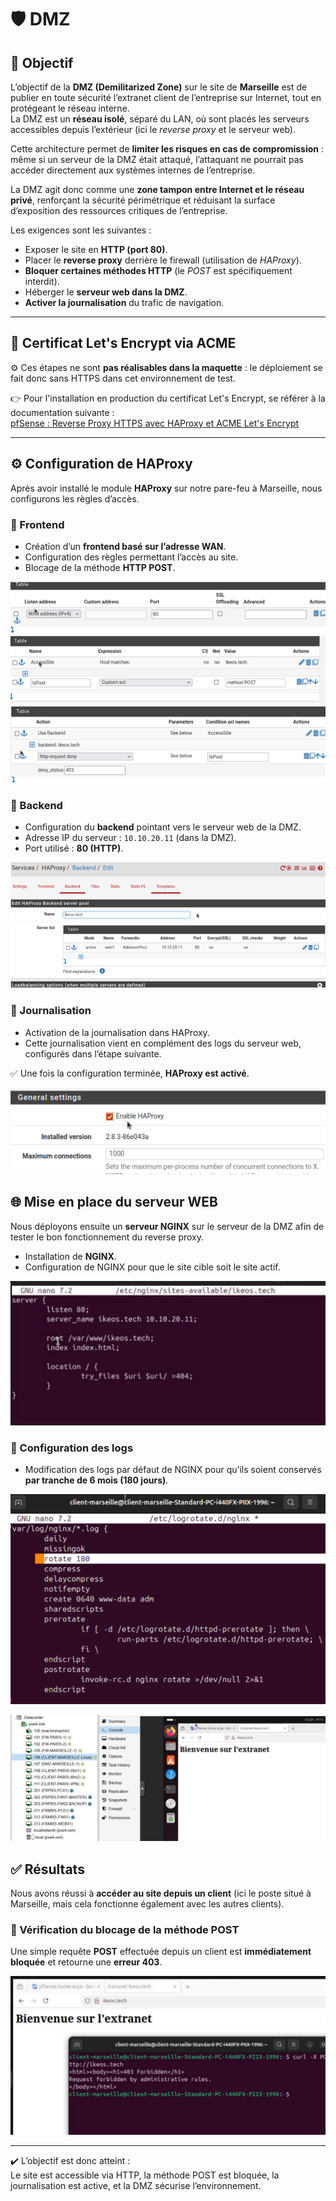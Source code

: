 # 🛡️ DMZ

## 🎯 Objectif

L’objectif de la **DMZ (Demilitarized Zone)** sur le site de **Marseille** est de publier en toute sécurité l’extranet client de l’entreprise sur Internet, tout en protégeant le réseau interne.  
La DMZ est un **réseau isolé**, séparé du LAN, où sont placés les serveurs accessibles depuis l’extérieur (ici le *reverse proxy* et le serveur web).

Cette architecture permet de **limiter les risques en cas de compromission** : même si un serveur de la DMZ était attaqué, l’attaquant ne pourrait pas accéder directement aux systèmes internes de l’entreprise.

La DMZ agit donc comme une **zone tampon entre Internet et le réseau privé**, renforçant la sécurité périmétrique et réduisant la surface d’exposition des ressources critiques de l’entreprise.

Les exigences sont les suivantes :
- Exposer le site en **HTTP (port 80)**.
- Placer le **reverse proxy** derrière le firewall (utilisation de *HAProxy*).
- **Bloquer certaines méthodes HTTP** (le *POST* est spécifiquement interdit).
- Héberger le **serveur web dans la DMZ**.
- **Activer la journalisation** du trafic de navigation.

---

## 🔐 Certificat Let's Encrypt via ACME

⚙️ Ces étapes ne sont **pas réalisables dans la maquette** : le déploiement se fait donc sans HTTPS dans cet environnement de test.

👉 Pour l'installation en production du certificat Let's Encrypt, se référer à la documentation suivante :  
[pfSense : Reverse Proxy HTTPS avec HAProxy et ACME Let's Encrypt](https://www.it-connect.fr/pfsense-reverse-proxy-https-avec-haproxy-et-acme-lets-encrypt/)

---

## ⚙️ Configuration de HAProxy

Après avoir installé le module **HAProxy** sur notre pare-feu à Marseille, nous configurons les règles d’accès.

### 🔹 Frontend
- Création d’un **frontend basé sur l’adresse WAN**.
- Configuration des règles permettant l’accès au site.
- Blocage de la méthode **HTTP POST**.

![dmz](../images/dmz_img/img1.png)

### 🔹 Backend
- Configuration du **backend** pointant vers le serveur web de la DMZ.
- Adresse IP du serveur : `10.10.20.11` (dans la DMZ).
- Port utilisé : **80 (HTTP)**.

![dmz](../images/dmz_img/img2.png)

### 📝 Journalisation
- Activation de la journalisation dans HAProxy.
- Cette journalisation vient en complément des logs du serveur web, configurés dans l’étape suivante.

✅ Une fois la configuration terminée, **HAProxy est activé**.

![dmz](../images/dmz_img/img3.png)



## 🌐 Mise en place du serveur WEB

Nous déployons ensuite un **serveur NGINX** sur le serveur de la DMZ afin de tester le bon fonctionnement du reverse proxy.

- Installation de **NGINX**.
- Configuration de NGINX pour que le site cible soit le site actif.

![dmz](../images/dmz_img/img4.png)

### 📝 Configuration des logs
- Modification des logs par défaut de NGINX pour qu’ils soient conservés **par tranche de 6 mois (180 jours)**.

![dmz](../images/dmz_img/img5.png)

![dmz](../images/dmz_img/img6.png)

## ✅ Résultats

Nous avons réussi à **accéder au site depuis un client** (ici le poste situé à Marseille, mais cela fonctionne également avec les autres clients).

### 🚫 Vérification du blocage de la méthode POST
Une simple requête **POST** effectuée depuis un client est **immédiatement bloquée** et retourne une **erreur 403**.

![dmz](../images/dmz_img/img7.png)

---

✔️ L’objectif est donc atteint :  
Le site est accessible via HTTP, la méthode POST est bloquée, la journalisation est active, et la DMZ sécurise l’environnement.
